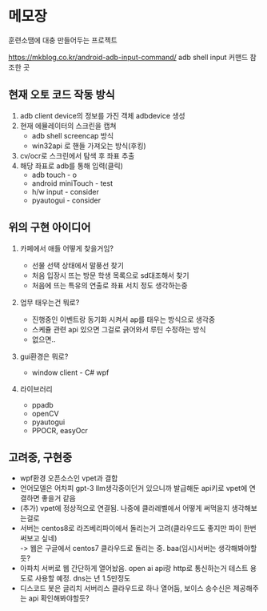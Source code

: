 # 메모장    
훈련소땜에 대충 만들어두는 프로젝트   

https://mkblog.co.kr/android-adb-input-command/
adb shell input 커맨드 참조한 곳

## 현재 오토 코드 작동 방식
1. adb client device의 정보를 가진 객체 adbdevice 생성
2. 현재 에뮬레이터의 스크린을 캡쳐
   - adb shell screencap 방식
   - win32api 로 핸들 가져오는 방식(후킹)
4. cv/ocr로 스크린에서 탐색 후 좌표 추출
5. 해당 좌표로 adb를 통해 입력(클릭)
   - adb touch - o
   - android miniTouch - test
   - h/w input - consider 
   - pyautogui - consider 

## 위의 구현 아이디어
1. 카페에서 애들 어떻게 찾을거임?   
   - 선물 선택 상태에서 말풍선 찾기
   - 처음 입장시 뜨는 방문 학생 목록으로 sd대조해서 찾기
   - 처음에 뜨는 특유의 연출로 좌표 서치
정도 생각하는중

2. 업무 태우는건 뭐로?
   - 진행중인 이벤트랑 동기화 시켜서 ap를 태우는 방식으로 생각중
   - 스케쥴 관련 api 있으면 그걸로 긁어와서 루틴 수정하는 방식
   - 없으면..

3. gui환경은 뭐로?
   - window client - C# wpf

4. 라이브러리
   - ppadb
   - openCV
   - pyautogui
   - PPOCR, easyOcr
  
## 고려중, 구현중 
- wpf환경 오픈소스인 vpet과 결합
- 언어모델은 어차피 gpt-3 llm생각중이던거 있으니까 발급해둔 api키로 vpet에 연결하면 좋을거 같음
- (추가) vpet에 정상적으로 연결됨. 나중에 클라레벨에서 어떻게 써먹을지 생각해보는걸로
- 서버는 centos8로 라즈베리파이에서 돌리는거 고려(클라우드도 좋지만 파이 한번 써보고 싶네)   
  -> 웹은 구글에서 centos7 클라우드로 돌리는 중. baa(임시)서버는 생각해봐야할듯?
- 아파치 서버로 웹 간단하게 열어놨음. open ai api랑 http로 통신하는거 테스트 용도로 사용할 예정. dns는 년 1.5만정도
- 디스코드 봇은 글리치 서버리스 클라우드로 하나 열어둠, 보이스 송수신은 제공해주는 api 확인해봐야할듯?

